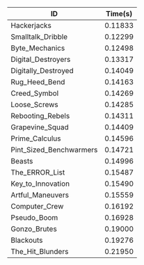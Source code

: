 |ID|Time(s)|
|-|-|
|Hackerjacks|0.11833|
|Smalltalk_Dribble|0.12299|
|Byte_Mechanics|0.12498|
|Digital_Destroyers|0.13317|
|Digitally_Destroyed|0.14049|
|Rug_Heed_Bend|0.14163|
|Creed_Symbol|0.14269|
|Loose_Screws|0.14285|
|Rebooting_Rebels|0.14311|
|Grapevine_Squad|0.14409|
|Prime_Calculus|0.14596|
|Pint_Sized_Benchwarmers|0.14721|
|Beasts|0.14996|
|The_ERROR_List|0.15487|
|Key_to_Innovation|0.15490|
|Artful_Maneuvers|0.15559|
|Computer_Crew|0.16192|
|Pseudo_Boom|0.16928|
|Gonzo_Brutes|0.19000|
|Blackouts|0.19276|
|The_Hit_Blunders|0.21950|
